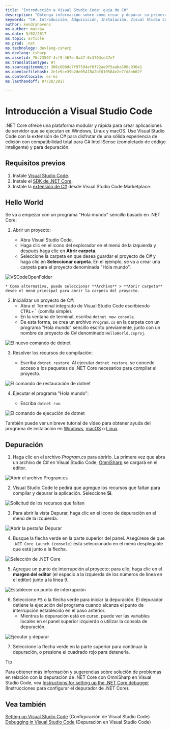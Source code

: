 ```yaml
---
title: "Introducción a Visual Studio Code: guía de C#"
description: "Obtenga información sobre cómo crear y depurar su primera aplicación .NET Core en C# mediante Visual Studio Code."
keywords: "C#, Introducción, Adquisición, Instalación, Visual Studio Code, Multiplataforma"
author: kendrahavens
ms.author: mairaw
ms.date: 5/02/2017
ms.topic: article
ms.prod: .net
ms.technology: devlang-csharp
ms.devlang: csharp
ms.assetid: 76c23597-4cf9-467e-8a47-0c3703ce37e7
ms.translationtype: HT
ms.sourcegitcommit: 306c608dc7f97594ef6f72ae0f5aaba596c936e1
ms.openlocfilehash: 2e1e9ce39b2de05478a2bf010584e2e7fd8eb02f
ms.contentlocale: es-es
ms.lasthandoff: 07/28/2017

---
```


# <a name="get-started-with-visual-studio-code"></a>Introducción a Visual Studio Code

.NET Core ofrece una plataforma modular y rápida para crear aplicaciones de servidor que se ejecutan en Windows, Linux y macOS. Use Visual Studio Code con la extensión de C# para disfrutar de una sólida experiencia de edición con compatibilidad total para C# IntelliSense (completado de código inteligente) y para depuración.

## <a name="prerequisites"></a>Requisitos previos

1. Instale [Visual Studio Code](https://code.visualstudio.com/).
2. Instale el [SDK de .NET Core](https://www.microsoft.com/net/download/core).
3. Instale la [extensión de C#](https://marketplace.visualstudio.com/items?itemName=ms-vscode.csharp) desde Visual Studio Code Marketplace.

## <a name="hello-world"></a>Hello World

Se va a empezar con un programa "Hola mundo" sencillo basado en .NET Core:

1. Abrir un proyecto:

    * Abra Visual Studio Code.
    * Haga clic en el icono del explorador en el menú de la izquierda y después haga clic en **Abrir carpeta**.
    * Seleccione la carpeta en que desea guardar el proyecto de C# y haga clic en **Seleccionar carpeta**. En el ejemplo, se va a crear una carpeta para el proyecto denominada "Hola mundo". 

  ![VSCodeOpenFolder](media/with-visual-studio-code/vscodeopenfolder.png)

    * Como alternativa, puede seleccionar **Archivo** > **Abrir carpeta** desde el menú principal para abrir la carpeta del proyecto.

2. Inicializar un proyecto de C#:
    * Abra el Terminal integrado de Visual Studio Code escribiendo <kbd>CTRL</kbd>+<kbd>\`</kbd> (comilla simple).
    * En la ventana de terminal, escriba `dotnet new console`.
    * De esta forma, se crea un archivo `Program.cs` en la carpeta con un programa "Hola mundo" sencillo escrito previamente, junto con un nombre de proyecto de C# denominado `HelloWorld.csproj`.

  ![El nuevo comando de dotnet](media/with-visual-studio-code/dotnetnew.png)

3. Resolver los recursos de compilación:

    * Escriba `dotnet restore`. Al ejecutar `dotnet restore`, se concede acceso a los paquetes de .NET Core necesarios para compilar el proyecto.

  ![El comando de restauración de dotnet](media/with-visual-studio-code/dotnetrestore.png)

4. Ejecutar el programa "Hola mundo":

    * Escriba `dotnet run`. 

  ![El comando de ejecución de dotnet](media/with-visual-studio-code/dotnetrun.png)

También puede ver un breve tutorial de vídeo para obtener ayuda del programa de instalación en [Windows](https://channel9.msdn.com/Blogs/dotnet/Get-started-with-VS-Code-using-CSharp-and-NET-Core), [macOS](https://channel9.msdn.com/Blogs/dotnet/Get-started-with-VS-Code-using-CSharp-and-NET-Core-on-MacOS) o [Linux](https://channel9.msdn.com/Blogs/dotnet/Get-started-with-VS-Code-Csharp-dotnet-Core-Ubuntu).

## <a name="debug"></a>Depuración
1. Haga clic en el archivo *Program.cs* para abrirlo. La primera vez que abra un archivo de C# en Visual Studio Code, [OmniSharp](http://www.omnisharp.net/) se cargará en el editor.

  ![Abrir el archivo Program.cs](media/with-visual-studio-code/opencs.png)

2. Visual Studio Code le pedirá que agregue los recursos que faltan para compilar y depurar la aplicación. Seleccione **Sí**. 

  ![Solicitud de los recursos que faltan](media/with-visual-studio-code/missing-assets.png)

3. Para abrir la vista Depurar, haga clic en el icono de depuración en el menú de la izquierda.

  ![Abrir la pestaña Depurar](media/with-visual-studio-code/opendebug.png)

4. Busque la flecha verde en la parte superior del panel. Asegúrese de que `.NET Core Launch (console)` está seleccionado en el menú desplegable que está junto a la flecha.

  ![Selección de .NET Core](media/with-visual-studio-code/selectcore.png)

5. Agregue un punto de interrupción al proyecto; para ello, haga clic en el **margen del editor** (el espacio a la izquierda de los números de línea en el editor) junto a la línea 9.

  ![Establecer un punto de interrupción](media/with-visual-studio-code/setbreakpoint.png)

6. Seleccione <kbd>F5</kbd> o la flecha verde para iniciar la depuración. El depurador detiene la ejecución del programa cuando alcanza el punto de interrupción establecido en el paso anterior.
    * Mientras la depuración está en curso, puede ver las variables locales en el panel superior izquierdo o utilizar la consola de depuración.

  ![Ejecutar y depurar](media/with-visual-studio-code/rundebug.png)

7. Seleccione la flecha verde en la parte superior para continuar la depuración, o presione el cuadrado rojo para detenerla.

> [!TIP] 
> Para obtener más información y sugerencias sobre solución de problemas en relación con la depuración de .NET Core con OmniSharp en Visual Studio Code, vea [Instructions for setting up the .NET Core debugger](https://github.com/OmniSharp/omnisharp-vscode/blob/master/debugger.md) (Instrucciones para configurar el depurador de .NET Core).

## <a name="see-also"></a>Vea también
[Setting up Visual Studio Code](https://code.visualstudio.com/docs/setup/setup-overview)  (Configuración de Visual Studio Code)  
[Debugging in Visual Studio Code](https://code.visualstudio.com/Docs/editor/debugging) (Depuración en Visual Studio Code)

